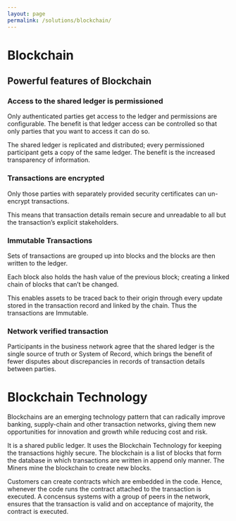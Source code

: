 ```yaml
---
layout: page
permalink: /solutions/blockchain/
---
```




# Blockchain
## Powerful features of Blockchain
### Access to the shared ledger is permissioned

Only authenticated parties get access to the ledger and permissions are configurable. The benefit is that ledger access can be controlled so that only parties that you want to access it can do so.

The shared ledger is replicated and distributed; every permissioned participant gets a copy of the same ledger. The benefit is the increased transparency of information.

### Transactions are encrypted

Only those parties with separately provided security certificates can un-encrypt transactions.

This means that transaction details remain secure and unreadable to all but the transaction’s explicit stakeholders.

### Immutable Transactions

Sets of transactions are grouped up into blocks and the blocks are then written to the ledger.

Each block also holds the hash value of the previous block; creating a linked chain of blocks that can’t be changed.

This enables assets to be traced back to their origin through every update stored in the transaction record and linked by the chain. Thus the transactions are Immutable.

### Network verified transaction

Participants in the business network agree that the shared ledger is the single source of truth or System of Record, which brings the benefit of fewer disputes about discrepancies in records of transaction details between parties.

# Blockchain Technology
Blockchains are an emerging technology pattern that can radically improve banking, supply-chain and other transaction networks, giving them new opportunities for innovation and growth while reducing cost and risk.

It is a shared public ledger. It uses the Blockchain Technology for keeping the transactions highly secure. The blockchain is a list of blocks that form the database in which transactions are written in append only manner. The Miners mine the blockchain to create new blocks.

Customers can create contracts which are embedded in the code. Hence, whenever the code runs the contract attached to the transaction is executed. A concensus systems with a group of peers in the network, ensures that the transaction is valid and on acceptance of majority, the contract is executed.

